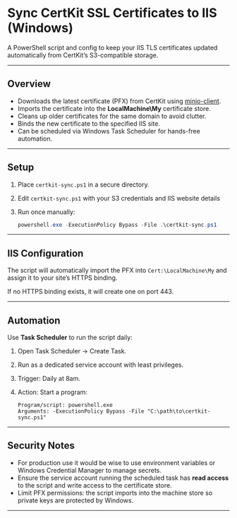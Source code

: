 # Sync CertKit SSL Certificates to IIS (Windows)

A PowerShell script and config to keep your IIS TLS certificates updated automatically from CertKit’s S3-compatible storage.

---

## Overview

* Downloads the latest certificate (PFX) from CertKit using [minio-client](https://docs.min.io/community/minio-object-store/reference/minio-mc.html#quickstart).
* Imports the certificate into the **LocalMachine\My** certificate store.
* Cleans up older certificates for the same domain to avoid clutter.
* Binds the new certificate to the specified IIS site.
* Can be scheduled via Windows Task Scheduler for hands-free automation.

---

## Setup

1. Place `certkit-sync.ps1` in a secure directory.
2. Edit `certkit-sync.ps1` with your S3 credentials and IIS website details
3. Run once manually:

   ```powershell
   powershell.exe -ExecutionPolicy Bypass -File .\certkit-sync.ps1
   ```

---

## IIS Configuration

The script will automatically import the PFX into `Cert:\LocalMachine\My` and assign it to your site’s HTTPS binding.

If no HTTPS binding exists, it will create one on port 443.

---

## Automation

Use **Task Scheduler** to run the script daily:

1. Open Task Scheduler → Create Task.
2. Run as a dedicated service account with least privileges.
3. Trigger: Daily at 8am.
4. Action: Start a program:

   ```
   Program/script: powershell.exe
   Arguments: -ExecutionPolicy Bypass -File "C:\path\to\certkit-sync.ps1"
   ```

---

## Security Notes

* For production use it would be wise to use environment variables or Windows Credential Manager to manage secrets.
* Ensure the service account running the scheduled task has **read access** to the script and write access to the certificate store.
* Limit PFX permissions: the script imports into the machine store so private keys are protected by Windows.

---